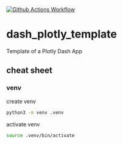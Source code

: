 [![Github Actions Workflow](https://github.com/DiogoCarapito/dash_plotly_template/actions/workflows/main.yaml/badge.svg)](https://github.com/DiogoCarapito/dash_plotly_template/actions/workflows/main.yaml)

# dash_plotly_template
Template of a Plotly Dash App


## cheat sheet
### venv
create venv
```bash
python3 -m venv .venv
```

activate venv
```bash
source .venv/bin/activate
```